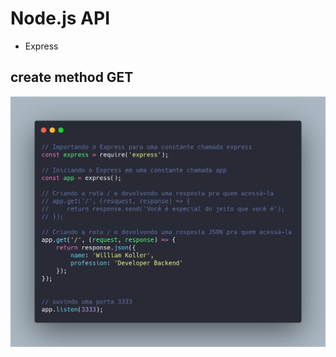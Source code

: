 # Node.js API 

<ul>
  <li>Express</li>
</ul>

## create method GET

<img src="images/server-js.png">